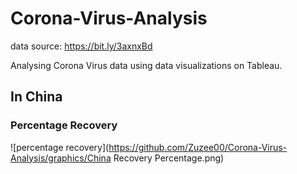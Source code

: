 # Corona-Virus-Analysis
data source: https://bit.ly/3axnxBd

Analysing Corona Virus data using data visualizations on Tableau.

## In China
### Percentage Recovery 
![percentage recovery](https://github.com/Zuzee00/Corona-Virus-Analysis/graphics/China Recovery Percentage.png)
